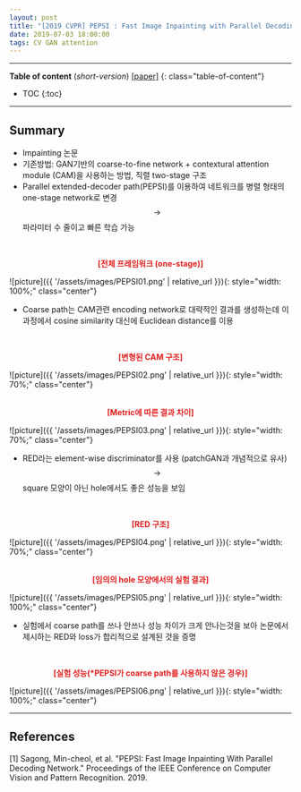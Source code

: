 ```yaml
---
layout: post
title: "[2019 CVPR] PEPSI : Fast Image Inpainting with Parallel Decoding Network"
date: 2019-07-03 18:00:00
tags: CV GAN attention
---
```


<!--more-->

---

**Table of content** (*short-version*)
[[paper]](http://openaccess.thecvf.com/content_CVPR_2019/papers/Sagong_PEPSI__Fast_Image_Inpainting_With_Parallel_Decoding_Network_CVPR_2019_paper.pdf)
{: class="table-of-content"}
* TOC
{:toc}


---

## Summary

- Impainting 논문
- 기존방법: GAN기반의 coarse-to-fine network + contextural attention module (CAM)을 사용하는 방법, 직렬 two-stage 구조
- Parallel extended-decoder path(PEPSI)를 이용하여 네트워크를 병렬 형태의 one-stage network로 변경 $$\rightarrow$$ 파라미터 수 줄이고 빠른 학습 가능


<br/>
<p align="center" style="color: #e01f1f; font-weight: bold;">[전체 프레임워크 (one-stage)]</p>
![picture]({{ '/assets/images/PEPSI01.png' | relative_url }}){: style="width: 100%;" class="center"}
<br/>



- Coarse path는 CAM관련 encoding network로 대략적인 결과를 생성하는데 이 과정에서 cosine similarity 대신에 Euclidean distance를 이용 

<br/>
<p align="center" style="color: #e01f1f; font-weight: bold;">[변형된 CAM 구조]</p>
![picture]({{ '/assets/images/PEPSI02.png' | relative_url }}){: style="width: 70%;" class="center"}
<br/>

<br/>
<p align="center" style="color: #e01f1f; font-weight: bold;">[Metric에 따른 결과 차이]</p>
![picture]({{ '/assets/images/PEPSI03.png' | relative_url }}){: style="width: 70%;" class="center"}
<br/>


- RED라는 element-wise discriminator를 사용 (patchGAN과 개념적으로 유사) $$\rightarrow$$ square 모양이 아닌 hole에서도 좋은 성능을 보임

<br/>
<p align="center" style="color: #e01f1f; font-weight: bold;">[RED 구조]</p>
![picture]({{ '/assets/images/PEPSI04.png' | relative_url }}){: style="width: 70%;" class="center"}
<br/>

<br/>
<p align="center" style="color: #e01f1f; font-weight: bold;">[임의의 hole 모양에서의 실험 결과]</p>
![picture]({{ '/assets/images/PEPSI05.png' | relative_url }}){: style="width: 100%;" class="center"}
<br/>


- 실험에서 coarse path를 쓰나 안쓰나 성능 차이가 크게 안나는것을 보아 논문에서 제시하는 RED와 loss가 합리적으로 설계된 것을 증명

<br/>
<p align="center" style="color: #e01f1f; font-weight: bold;">[실험 성능(*PEPSI가 coarse path를 사용하지 않은 경우)]</p>
![picture]({{ '/assets/images/PEPSI06.png' | relative_url }}){: style="width: 100%;" class="center"}
<br/>

---


## References

[1] Sagong, Min-cheol, et al. "PEPSI: Fast Image Inpainting With Parallel Decoding Network." Proceedings of the IEEE Conference on Computer Vision and Pattern Recognition. 2019.
